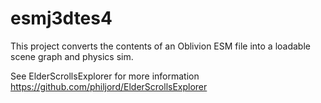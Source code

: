 esmj3dtes4
====

This project converts the contents of an Oblivion ESM file into a loadable scene graph and physics sim. 

See ElderScrollsExplorer for more information https://github.com/philjord/ElderScrollsExplorer
